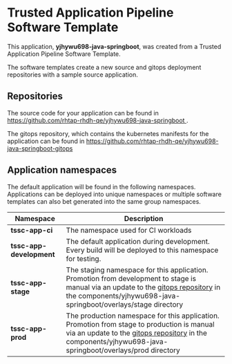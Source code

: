 # Trusted Application Pipeline Software Template

This application, **yjhywu698-java-springboot**, was created from a Trusted Application Pipeline Software Template.

The software templates create a new source and gitops deployment repositories with a sample source application. 

## Repositories

The source code for your application can be found in [https://github.com/rhtap-rhdh-qe/yjhywu698-java-springboot ](https://github.com/rhtap-rhdh-qe/yjhywu698-java-springboot ).
 
The gitops repository, which contains the kubernetes manifests for the application can be found in 
[https://github.com/rhtap-rhdh-qe/yjhywu698-java-springboot-gitops ](https://github.com/rhtap-rhdh-qe/yjhywu698-java-springboot-gitops ) 

## Application namespaces 

The default application will be found in the following namespaces. Applications can be deployed into unique namespaces or multiple software templates can also bet generated into the same group namespaces.  

|  Namespace   |  Description   |  
| -------- | -------- |
| **tssc-app-ci** | The namespace used for CI workloads |
| **tssc-app-development** | The default application during development. Every build will be deployed to this namespace for testing. |
| **tssc-app-stage** | The staging namespace for this application. Promotion from development to stage is manual via an update to the [gitops repository](https://github.com/rhtap-rhdh-qe/yjhywu698-java-springboot-gitops ) in the components/yjhywu698-java-springboot/overlays/stage directory |
| **tssc-app-prod** | The production namespace for this application. Promotion from stage to production is manual via an update to the [gitops repository](https://github.com/rhtap-rhdh-qe/yjhywu698-java-springboot-gitops ) in the components/yjhywu698-java-springboot/overlays/prod directory |